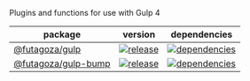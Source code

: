 Plugins and functions for use with Gulp 4

| package | version | dependencies |
| ------- | ------- | ------------ |
| [@futagoza/gulp](https://github.com/@futagoza/gulp/tree/master/packages/gulp) | [![release](https://img.shields.io/npm/v/@futagoza/gulp.svg)](https://www.npmjs.com/package/@futagoza/gulp) | [![dependencies](https://img.shields.io/david/futagoza/gulp.svg?path=packages/gulp)](https://david-dm.org/futagoza/gulp?path=packages/gulp) |
| [@futagoza/gulp-bump](https://github.com/@futagoza/gulp/tree/master/packages/gulp-bump) | [![release](https://img.shields.io/npm/v/@futagoza/gulp-bump.svg)](https://www.npmjs.com/package/@futagoza/gulp-bump) | [![dependencies](https://img.shields.io/david/futagoza/gulp.svg?path=packages/gulp-bump)](https://david-dm.org/futagoza/gulp?path=packages/gulp-bump) |
